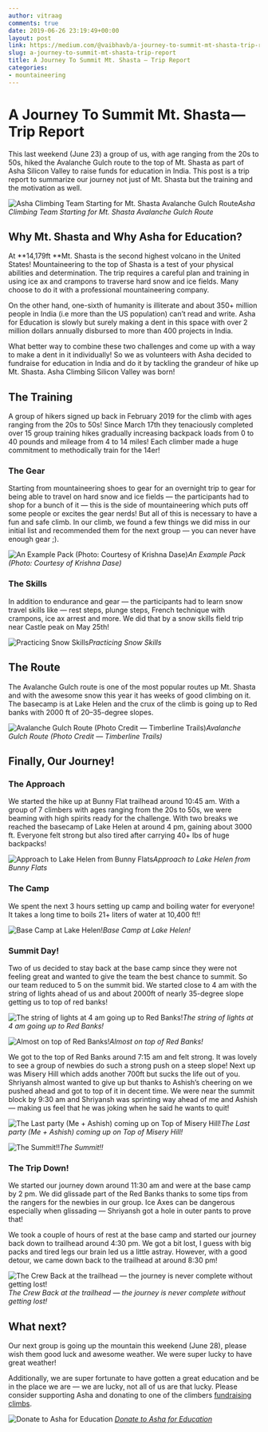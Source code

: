 ```yaml
---
author: vitraag
comments: true
date: 2019-06-26 23:19:49+00:00
layout: post
link: https://medium.com/@vaibhavb/a-journey-to-summit-mt-shasta-trip-report-54002b8a75b4
slug: a-journey-to-summit-mt-shasta-trip-report
title: A Journey To Summit Mt. Shasta — Trip Report
categories:
- mountaineering
---
```


# A Journey To Summit Mt. Shasta — Trip Report

This last weekend (June 23) a group of us, with age ranging from the 20s to 50s, hiked the Avalanche Gulch route to the top of Mt. Shasta as part of Asha Silicon Valley to raise funds for education in India. This post is a trip report to summarize our journey not just of Mt. Shasta but the training and the motivation as well.

![Asha Climbing Team Starting for Mt. Shasta Avalanche Gulch Route](https://cdn-images-1.medium.com/max/8064/1*vB2Seq1EkhJYK6Nter0eSw.jpeg)*Asha Climbing Team Starting for Mt. Shasta Avalanche Gulch Route*

## Why Mt. Shasta and Why Asha for Education?

At **14,179ft **Mt. Shasta is the second highest volcano in the United States! Mountaineering to the top of Shasta is a test of your physical abilities and determination. The trip requires a careful plan and training in using ice ax and crampons to traverse hard snow and ice fields. Many choose to do it with a professional mountaineering company.

On the other hand, one-sixth of humanity is illiterate and about 350+ million people in India (i.e more than the US population) can’t read and write. Asha for Education is slowly but surely making a dent in this space with over 2 million dollars annually disbursed to more than 400 projects in India.

What better way to combine these two challenges and come up with a way to make a dent in it individually! So we as volunteers with Asha decided to fundraise for education in India and do it by tackling the grandeur of hike up Mt. Shasta. Asha Climbing Silicon Valley was born!

## The Training

A group of hikers signed up back in February 2019 for the climb with ages ranging from the 20s to 50s! Since March 17th they tenaciously completed over 15 group training hikes gradually increasing backpack loads from 0 to 40 pounds and mileage from 4 to 14 miles! Each climber made a huge commitment to methodically train for the 14er!

### The Gear

Starting from mountaineering shoes to gear for an overnight trip to gear for being able to travel on hard snow and ice fields — the participants had to shop for a bunch of it — this is the side of mountaineering which puts off some people or excites the gear nerds! But all of this is necessary to have a fun and safe climb. In our climb, we found a few things we did miss in our initial list and recommended them for the next group — you can never have enough gear ;).

![An Example Pack (Photo: Courtesy of Krishna Dase)](https://cdn-images-1.medium.com/max/5120/1*WNG4ArYoTPK_1E_SFDuRFA.jpeg)*An Example Pack (Photo: Courtesy of Krishna Dase)*

### The Skills

In addition to endurance and gear — the participants had to learn snow travel skills like — rest steps, plunge steps, French technique with crampons, ice ax arrest and more. We did that by a snow skills field trip near Castle peak on May 25th!

![Practicing Snow Skills](https://cdn-images-1.medium.com/max/6048/1*5-FY2sPuTGPdfWHJfKOJfw.jpeg)*Practicing Snow Skills*

## The Route

The Avalanche Gulch route is one of the most popular routes up Mt. Shasta and with the awesome snow this year it has weeks of good climbing on it. The basecamp is at Lake Helen and the crux of the climb is going up to Red banks with 2000 ft of 20–35-degree slopes.

![Avalanche Gulch Route (Photo Credit — Timberline Trails)](https://cdn-images-1.medium.com/max/2000/1*FCRjL4ZphJK-KpJkVxdmFg.jpeg)*Avalanche Gulch Route (Photo Credit — Timberline Trails)*

## Finally, Our Journey!

### The Approach

We started the hike up at Bunny Flat trailhead around 10:45 am. With a group of 7 climbers with ages ranging from the 20s to 50s, we were beaming with high spirits ready for the challenge. With two breaks we reached the basecamp of Lake Helen at around 4 pm, gaining about 3000 ft. Everyone felt strong but also tired after carrying 40+ lbs of huge backpacks!

![Approach to Lake Helen from Bunny Flats](https://cdn-images-1.medium.com/max/2048/1*x0Ttbo8D-DU411JKfnhmRA.jpeg)*Approach to Lake Helen from Bunny Flats*

### The Camp

We spent the next 3 hours setting up camp and boiling water for everyone! It takes a long time to boils 21+ liters of water at 10,400 ft!!

![Base Camp at Lake Helen!](https://cdn-images-1.medium.com/max/8064/1*X1by6Tza_dU3GP4dvoOGDA.jpeg)*Base Camp at Lake Helen!*

### Summit Day!

Two of us decided to stay back at the base camp since they were not feeling great and wanted to give the team the best chance to summit. So our team reduced to 5 on the summit bid. We started close to 4 am with the string of lights ahead of us and about 2000ft of nearly 35-degree slope getting us to top of red banks!

![The string of lights at 4 am going up to Red Banks!](https://cdn-images-1.medium.com/max/2048/1*S6pWxVbEHvvds0uhqmGypQ.jpeg)*The string of lights at 4 am going up to Red Banks!*

![Almost on top of Red Banks!](https://cdn-images-1.medium.com/max/2048/1*zw_wzYm3srvCbu78alvxyQ.jpeg)*Almost on top of Red Banks!*

We got to the top of Red Banks around 7:15 am and felt strong. It was lovely to see a group of newbies do such a strong push on a steep slope! Next up was Misery Hill which adds another 700ft but sucks the life out of you. Shriyansh almost wanted to give up but thanks to Ashish’s cheering on we pushed ahead and got to top of it in decent time. We were near the summit block by 9:30 am and Shriyansh was sprinting way ahead of me and Ashish — making us feel that he was joking when he said he wants to quit!

![The Last party (Me + Ashish) coming up on Top of Misery Hill!](https://cdn-images-1.medium.com/max/2048/1*NEBjeS4rLPNy6BPZKVig-Q.jpeg)*The Last party (Me + Ashish) coming up on Top of Misery Hill!*

![The Summit!!](https://cdn-images-1.medium.com/max/8064/1*AifUivSnKh9xuw-QLcLAJw.jpeg)*The Summit!!*

### The Trip Down!

We started our journey down around 11:30 am and were at the base camp by 2 pm. We did glissade part of the Red Banks thanks to some tips from the rangers for the newbies in our group. Ice Axes can be dangerous especially when glissading — Shriyansh got a hole in outer pants to prove that!

We took a couple of hours of rest at the base camp and started our journey back down to trailhead around 4:30 pm. We got a bit lost, I guess with big packs and tired legs our brain led us a little astray. However, with a good detour, we came down back to the trailhead at around 8:30 pm!

![The Crew Back at the trailhead — the journey is never complete without getting lost!](https://cdn-images-1.medium.com/max/2048/1*mJhhuVBDSNbwBkLpkDottA.jpeg)*The Crew Back at the trailhead — the journey is never complete without getting lost!*

## What next?

Our next group is going up the mountain this weekend (June 28), please wish them good luck and awesome weather. We were super lucky to have great weather!

Additionally, we are super fortunate to have gotten a great education and be in the place we are — we are lucky, not all of us are that lucky. Please consider supporting Asha and donating to one of the climbers [fundraising climbs](https://ta.ashanet.org/siliconvalley/marathon/runnernet/public.php?2019TASVS1050).

![[Donate to Asha for Education](https://ta.ashanet.org/siliconvalley/marathon/runnernet/public.php?2019TASVS1050)](https://cdn-images-1.medium.com/max/2000/1*0Qcqzhr1DmMx6pAPyFyTag.png)
*[Donate to Asha for Education](https://ta.ashanet.org/siliconvalley/marathon/runnernet/public.php?2019TASVS1050)*
